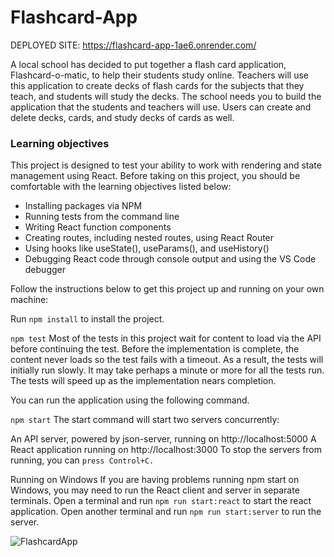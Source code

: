 # Flashcard-App

DEPLOYED SITE: https://flashcard-app-1ae6.onrender.com/

A local school has decided to put together a flash card application, Flashcard-o-matic, to help their students study online. Teachers will use this application to create decks of flash cards for the subjects that they teach, and students will study the decks. The school needs you to build the application that the students and teachers will use. Users can create and delete decks, cards, and study decks of cards as well.

### Learning objectives
This project is designed to test your ability to work with rendering and state management using React. Before taking on this project, you should be comfortable with the learning objectives listed below:

- Installing packages via NPM
- Running tests from the command line
- Writing React function components
- Creating routes, including nested routes, using React Router
- Using hooks like useState(), useParams(), and useHistory()
- Debugging React code through console output and using the VS Code debugger

Follow the instructions below to get this project up and running on your own machine:

Run `npm install` to install the project.

`npm test`
Most of the tests in this project wait for content to load via the API before continuing the test. Before the implementation is complete, the content never loads so the test fails with a timeout. As a result, the tests will initially run slowly. It may take perhaps a minute or more for all the tests run. The tests will speed up as the implementation nears completion.

You can run the application using the following command.

`npm start`
The start command will start two servers concurrently:

An API server, powered by json-server, running on http://localhost:5000
A React application running on http://localhost:3000
To stop the servers from running, you can `press Control+C.`

Running on Windows
If you are having problems running npm start on Windows, you may need to run the React client and server in separate terminals. 
Open a terminal and run `npm run start:react` to start the react application. Open another terminal and run `npm run start:server` to run the server.

![FlashcardApp](https://images.ctfassets.net/c7lxnbtvvcxm/6EQ6qCokZfPfkoU0MkT7EF/e310f418a00c85ca0065fed2a67850f9/Flashcard-o-matic.png)
